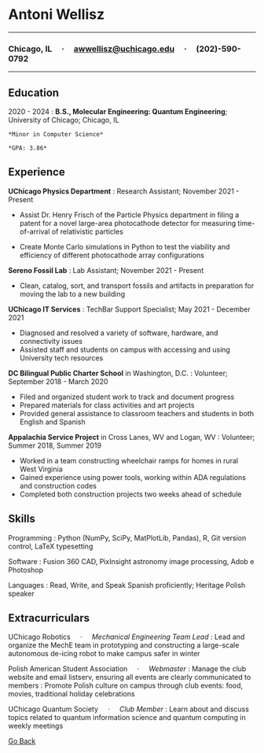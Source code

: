 Antoni Wellisz
============

-------------------    

### Chicago, IL &nbsp;&nbsp;&nbsp;&nbsp;&#183;&nbsp;&nbsp;&nbsp;&nbsp; awwellisz@uchicago.edu &nbsp;&nbsp;&nbsp;&nbsp;&#183;&nbsp;&nbsp;&nbsp;&nbsp; (202)-590-0792

-------------------

Education
---------

2020 - 2024
:   **B.S., Molecular Engineering: Quantum Engineering**; University of Chicago; Chicago, IL

    *Minor in Computer Science*
    
    *GPA: 3.86*


Experience
----------

**UChicago Physics Department**
: Research Assistant; November 2021 - Present

* Assist Dr. Henry Frisch of the Particle Physics department in filing a patent for a novel large-area
photocathode detector for measuring time-of-arrival of relativistic particles

*  Create Monte Carlo simulations in Python to test the viability and efficiency of different photocathode
array configurations

**Sereno Fossil Lab**
: Lab Assistant; November 2021 - Present

* Clean, catalog, sort, and transport fossils and artifacts in preparation for moving the lab to a new
building

**UChicago IT Services**
: TechBar Support Specialist; May 2021 - December 2021

* Diagnosed and resolved a variety of software, hardware, and connectivity issues
* Assisted staff and students on campus with accessing and using University tech resources

**DC Bilingual Public Charter School** in Washington, D.C.
: Volunteer; September 2018 - March 2020

* Filed and organized student work to track and document progress
* Prepared materials for class activities and art projects
* Provided general assistance to classroom teachers and students in both English and Spanish

**Appalachia Service Project** in Cross Lanes, WV and Logan, WV
: Volunteer; Summer 2018, Summer 2019

* Worked in a team constructing wheelchair ramps for homes in rural West Virginia
* Gained experience using power tools, working within ADA regulations and construction codes
* Completed both construction projects two weeks ahead of schedule

Skills
--------------------

Programming
:   Python (NumPy, SciPy, MatPlotLib, Pandas), R, Git version control, LaTeX typesetting

Software
:   Fusion 360 CAD, PixInsight astronomy image processing, Adob e Photoshop

Languages
:   Read, Write, and Speak Spanish proficiently; Heritage Polish speaker

Extracurriculars 
----------------------------------------

UChicago Robotics &nbsp;&nbsp;&nbsp;&nbsp;&#183;&nbsp;&nbsp;&nbsp;&nbsp; *Mechanical Engineering Team Lead*
: Lead and organize the MechE team in prototyping and constructing a large-scale autonomous de-icing robot to make campus safer in winter

Polish American Student Association &nbsp;&nbsp;&nbsp;&nbsp;&#183;&nbsp;&nbsp;&nbsp;&nbsp; *Webmaster*
: Manage the club website and email listserv, ensuring all events are clearly communicated to members
: Promote Polish culture on campus through club events: food, movies, traditional holiday celebrations

UChicago Quantum Society &nbsp;&nbsp;&nbsp;&nbsp;&#183;&nbsp;&nbsp;&nbsp;&nbsp; *Club Member*
: Learn about and discuss topics related to quantum information science and quantum computing in weekly meetings

[Go Back](README.md)
